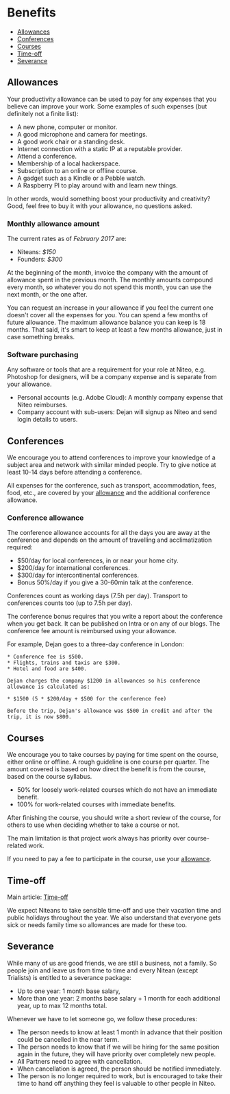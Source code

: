 # Benefits

  - [Allowances](#allowances)
  - [Conferences](#conferences)
  - [Courses](#courses)
  - [Time-off](#time-off)
  - [Severance](#severance)


## Allowances

Your productivity allowance can be used to pay for any expenses that you believe can improve your work. Some examples of such expenses (but definitely not a finite list):

* A new phone, computer or monitor.
* A good microphone and camera for meetings.
* A good work chair or a standing desk.
* Internet connection with a static IP at a reputable provider.
* Attend a conference.
* Membership of a local hackerspace.
* Subscription to an online or offline course.
* A gadget such as a Kindle or a Pebble watch.
* A Raspberry PI to play around with and learn new things.

In other words, would something boost your productivity and creativity? Good, feel free to buy it with your allowance, no questions asked.

### Monthly allowance amount

The current rates as of *February 2017* are:

 * Niteans: _$150_
 * Founders: _$300_

At the beginning of the month, invoice the company with the amount of allowance spent in the previous month. The monthly amounts compound every month, so whatever you do not spend this month, you can use the next month, or the one after.

You can request an increase in your allowance if you feel the current one doesn't cover all the expenses for you. You can spend a few months of future allowance. The maximum allowance balance you can keep is 18 months. That said, it's smart to keep at least a few months allowance, just in case something breaks.

### Software purchasing

Any software or tools that are a requirement for your role at Niteo, e.g. Photoshop for designers, will be a company expense and is separate from your allowance.

  * Personal accounts (e.g. Adobe Cloud): A monthly company expense that Niteo reimburses.
  * Company account with sub-users: Dejan will signup as Niteo and send login details to users.

## Conferences

We encourage you to attend conferences to improve your knowledge of a subject area and network with similar minded people. Try to give notice at least 10-14 days before attending a conference.

All expenses for the conference, such as transport, accommodation, fees, food, etc., are covered by your [allowance](#productivity-allowance) and the additional conference allowance.

### Conference allowance

The conference allowance accounts for all the days you are away at the conference and depends on the amount of travelling and acclimatization required:

* $50/day for local conferences, in or near your home city.
* $200/day for international conferences.
* $300/day for intercontinental conferences.
* Bonus 50%/day if you give a 30-60min talk at the conference.

Conferences count as working days (7.5h per day). Transport to conferences counts too (up to 7.5h per day).

The conference bonus requires that you write a report about the conference when you get back. It can be published on Intra or on any of our blogs. The conference fee amount is reimbursed using your allowance.

For example, Dejan goes to a three-day conference in London:

    * Conference fee is $500.
    * Flights, trains and taxis are $300.
    * Hotel and food are $400.

    Dejan charges the company $1200 in allowances so his conference allowance is calculated as:

    * $1500 (5 * $200/day + $500 for the conference fee)

    Before the trip, Dejan's allowance was $500 in credit and after the trip, it is now $800.


## Courses

We encourage you to take courses by paying for time spent on the course, either online or offline. A rough guideline is one course per quarter. The amount covered is based on how direct the benefit is from the course, based on the course syllabus.

* 50% for loosely work-related courses which do not have an immediate benefit.
* 100% for work-related courses with immediate benefits.

After finishing the course, you should write a short review of the course, for others to use when deciding whether to take a course or not.

The main limitation is that project work always has priority over course-related work.

If you need to pay a fee to participate in the course, use your [allowance](#productivity-allowance).

## Time-off

Main article: [Time-off](time-off.md)

We expect Niteans to take sensible time-off and use their vacation time and public holidays throughout the year. We also understand that everyone gets sick or needs family time so allowances are made for these too.


## Severance

While many of us are good friends, we are still a business, not a family. So people join and leave us from time to time and every Nitean (except Trialists) is entitled to a severance package:
  * Up to one year: 1 month base salary,
  * More than one year: 2 months base salary + 1 month for each additional year, up to max 12 months total.

Whenever we have to let someone go, we follow these procedures:

* The person needs to know at least 1 month in advance that their position could be cancelled in the near term.
* The person needs to know that if we will be hiring for the same position again in the future, they will have priority over completely new people.
* All Partners need to agree with cancellation.
* When cancellation is agreed, the person should be notified immediately.
* The person is no longer required to work, but is encouraged to take their time to hand off anything they feel is valuable to other people in Niteo.
